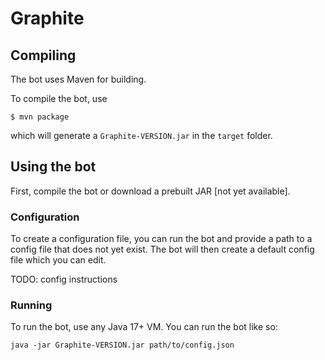 # Graphite
## Compiling
The bot uses Maven for building.

To compile the bot, use

```
$ mvn package
```

which will generate a `Graphite-VERSION.jar` in the `target` folder.

## Using the bot
First, compile the bot or download a prebuilt JAR [not yet available].

### Configuration
To create a configuration file, you can run the bot and provide a path to a config file that does not yet exist. The bot will then create a default config file which you can edit.

TODO: config instructions

### Running
To run the bot, use any Java 17+ VM. You can run the bot like so:

```
java -jar Graphite-VERSION.jar path/to/config.json
```
